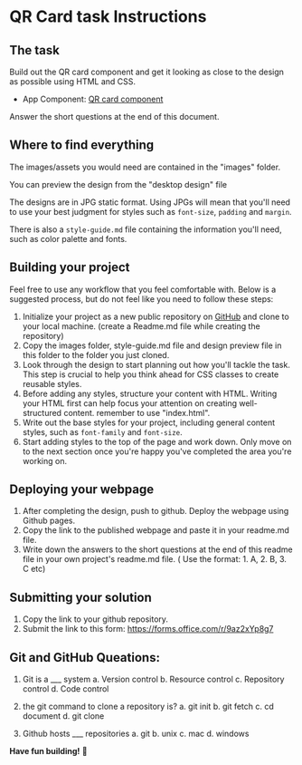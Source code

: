 #  QR Card task Instructions


## The task

Build out the QR card component and get it looking as close to the design as possible using HTML and CSS. 
+ App Component:
[QR card component](https://irenenyangasi.github.io/css-html-task/)

Answer the short questions at the end of this document.


## Where to find everything

The images/assets you would need are contained in the "images" folder.

You can preview the design from the "desktop design" file

The designs are in JPG static format. Using JPGs will mean that you'll need to use your best judgment for styles such as `font-size`, `padding` and `margin`. 

There is also a `style-guide.md` file containing the information you'll need, such as color palette and fonts.

## Building your project

Feel free to use any workflow that you feel comfortable with. Below is a suggested process, but do not feel like you need to follow these steps:

1. Initialize your project as a new public repository on [GitHub](https://github.com/) and clone to your local machine. (create a Readme.md file while creating the repository)
2. Copy the images folder, style-guide.md file and design preview file in this folder to the folder you just cloned.
3. Look through the design to start planning out how you'll tackle the task. This step is crucial to help you think ahead for CSS classes to create reusable styles.
4. Before adding any styles, structure your content with HTML. Writing your HTML first can help focus your attention on creating well-structured content. remember to use "index.html".
5. Write out the base styles for your project, including general content styles, such as `font-family` and `font-size`.
6. Start adding styles to the top of the page and work down. Only move on to the next section once you're happy you've completed the area you're working on.

## Deploying your webpage

1. After completing the design, push to github. Deploy the webpage using Github pages.
2. Copy the link to the published webpage and paste it in your readme.md file.
3. Write down the answers to the short questions at the end of this readme file in your own project's readme.md file. ( Use the format: 1. A,  2. B, 3. C etc)


## Submitting your solution

1. Copy the link to your github repository.
2. Submit the link to this form: https://forms.office.com/r/9az2xYp8g7


## Git and GitHub Queations:

1. Git is a ___ system
  a. Version control
  b. Resource control
  c. Repository control
  d. Code control

2. the git command to clone a repository is?
  a. git init
  b. git fetch
  c. cd  document
  d. git clone

3. Github hosts ___ repositories
  a. git
  b. unix
  c. mac
  d. windows




**Have fun building!** 🚀
